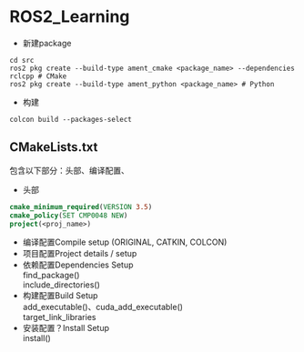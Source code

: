 # ROS2_Learning

- 新建package
```
cd src
ros2 pkg create --build-type ament_cmake <package_name> --dependencies rclcpp # CMake
ros2 pkg create --build-type ament_python <package_name> # Python
```

- 构建
```
colcon build --packages-select
```

## CMakeLists.txt  
包含以下部分：头部、编译配置、
- 头部  
```cmake
cmake_minimum_required(VERSION 3.5)
cmake_policy(SET CMP0048 NEW)
project(<proj_name>)
```
- 编译配置Compile setup (ORIGINAL, CATKIN, COLCON)
- 项目配置Project details / setup
- 依赖配置Dependencies Setup  
find_package()  
include_directories()  
- 构建配置Build Setup  
add_executable()、cuda_add_executable()  
target_link_libraries
- 安装配置？Install Setup  
install()
